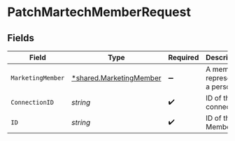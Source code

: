 # PatchMartechMemberRequest


## Fields

| Field                                                             | Type                                                              | Required                                                          | Description                                                       |
| ----------------------------------------------------------------- | ----------------------------------------------------------------- | ----------------------------------------------------------------- | ----------------------------------------------------------------- |
| `MarketingMember`                                                 | [*shared.MarketingMember](../../models/shared/marketingmember.md) | :heavy_minus_sign:                                                | A member represents a person                                      |
| `ConnectionID`                                                    | *string*                                                          | :heavy_check_mark:                                                | ID of the connection                                              |
| `ID`                                                              | *string*                                                          | :heavy_check_mark:                                                | ID of the Member                                                  |